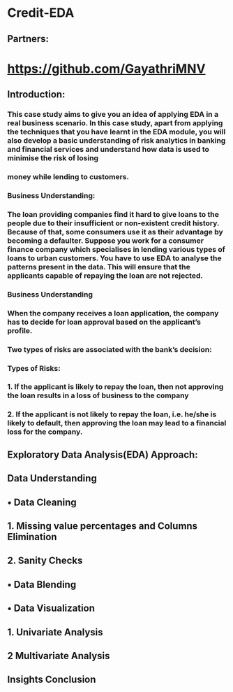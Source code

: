# Credit-EDA

## Partners:
# https://github.com/GayathriMNV



## Introduction:
### This case study aims to give you an idea of applying EDA in a real business scenario. In this case study, apart from applying the techniques that you  have learnt in the EDA module, you will also develop a basic understanding of risk analytics in banking and financial services and understand how data  is used to minimise the risk of losing 
### money while lending to customers.

### Business Understanding:
### The loan providing companies find it hard to give loans to the people due to their insufficient or non-existent credit history. Because of that, some consumers use it as their advantage by becoming a defaulter. Suppose you work for a consumer finance company which specialises in lending various types of loans to urban customers. You have to use EDA to analyse the patterns present in the data. This will ensure that the applicants capable of repaying the loan are not rejected.

### Business Understanding 
### When the company receives a loan application, the company has to decide for loan approval based on the applicant’s profile. 
### Two types of risks are associated with the bank’s decision:
### Types of Risks:
### 1. If the applicant is likely to repay the loan, then not approving the loan results in a loss of business to the company
### 2. If the applicant is not likely to repay the loan, i.e. he/she is likely to default, then approving the loan may lead to a financial loss for the company.

## Exploratory Data Analysis(EDA) Approach:
## Data Understanding
## • Data Cleaning
## 1. Missing value percentages and Columns Elimination
## 2. Sanity Checks
## • Data Blending
## • Data Visualization 
## 1. Univariate Analysis
## 2 Multivariate Analysis
## Insights Conclusion
